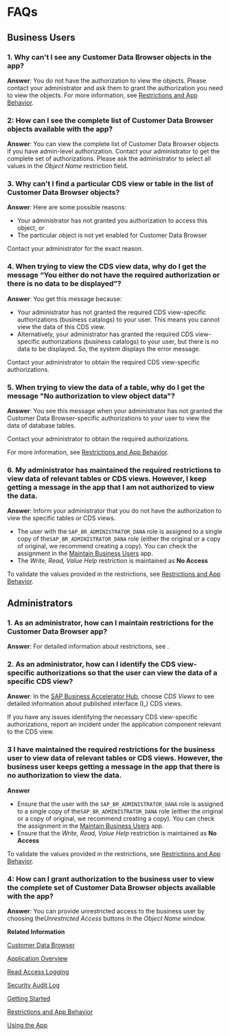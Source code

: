 <!-- loio656653021bc243c9aa807191d05c68bc -->

# FAQs



<a name="loio656653021bc243c9aa807191d05c68bc__section_hy3_xzx_ntb"/>

## Business Users



### 1. Why can't I see any Customer Data Browser objects in the app?

**Answer**: You do not have the authorization to view the objects. Please contact your administrator and ask them to grant the authorization you need to view the objects. For more information, see [Restrictions and App Behavior](restrictions-and-app-behavior-15fb03d.md).



### 2: How can I see the complete list of Customer Data Browser objects available with the app?

**Answer**: You can view the complete list of Customer Data Browser objects if you have admin-level authorization. Contact your administrator to get the complete set of authorizations. Please ask the administrator to select all values in the *Object Name* restriction field.



### 3. Why can't I find a particular CDS view or table in the list of Customer Data Browser objects?

**Answer**: Here are some possible reasons:

-   Your administrator has not granted you authorization to access this object, or
-   The particular object is not yet enabled for Customer Data Browser

Contact your administrator for the exact reason.



### 4. When trying to view the CDS view data, why do I get the message “**You either do not have the required authorization or there is no data to be displayed**”?

**Answer**: You get this message because:

-   Your administrator has not granted the required CDS view-specific authorizations \(business catalogs\) to your user. This means you cannot view the data of this CDS view.
-   Alternatively, your administrator has granted the required CDS view-specific authorizations \(business catalogs\) to your user, but there is no data to be displayed. So, the system displays the error message.

Contact your administrator to obtain the required CDS view-specific authorizations.



### 5. When trying to view the data of a table, why do I get the message "**No authorization to view object data**"?

**Answer**: You see this message when your administrator has not granted the Customer Data Browser-specific authorizations to your user to view the data of database tables.

Contact your administrator to obtain the required authorizations.

For more information, see [Restrictions and App Behavior](restrictions-and-app-behavior-15fb03d.md).



### 6. My administrator has maintained the required restrictions to view data of relevant tables or CDS views. However, I keep getting a message in the app that I am not authorized to view the data.

**Answer**: Inform your administrator that you do not have the authorization to view the specific tables or CDS views.

-   The user with the `SAP_BR_ADMINISTRATOR_DANA` role is assigned to a single copy of the`SAP_BR_ADMINISTRATOR_DANA` role \(either the original or a copy of original, we recommend creating a copy\). You can check the assignment in the [Maintain Business Users](../50-administration-and-ops/maintain-business-users-e40e710.md) app.
-   The *Write, Read, Value Help* restriction is maintained as **No Access**

To validate the values provided in the restrictions, see [Restrictions and App Behavior](restrictions-and-app-behavior-15fb03d.md).



<a name="loio656653021bc243c9aa807191d05c68bc__section_smc_ftx_stb"/>

## Administrators



### 1. As an administrator, how can I maintain restrictions for the Customer Data Browser app?

**Answer**: For detailed information about restrictions, see  .



### 2. As an administrator, how can I identify the CDS view-specific authorizations so that the user can view the data of a specific CDS view?

**Answer**: In the [SAP Business Accelerator Hub](https://api.sap.com/products/SAPS4HANACloud/cdsviews/cdsviews), choose *CDS Views* to see detailed information about published interface \(I\_\) CDS views.

If you have any issues identifying the necessary CDS view-specific authorizations, report an incident under the application component relevant to the CDS view.



### 3 I have maintained the required restrictions for the business user to view data of relevant tables or CDS views. However, the business user keeps getting a message in the app that there is no authorization to view the data.

**Answer**

-   Ensure that the user with the `SAP_BR_ADMINISTRATOR_DANA` role is assigned to a single copy of the`SAP_BR_ADMINISTRATOR_DANA` role \(either the original or a copy of original, we recommend creating a copy\). You can check the assignment in the [Maintain Business Users](../50-administration-and-ops/maintain-business-users-e40e710.md) app.
-   Ensure that the *Write, Read, Value Help* restriction is maintained as **No Access**

To validate the values provided in the restrictions, see [Restrictions and App Behavior](restrictions-and-app-behavior-15fb03d.md).



### 4: How can I grant authorization to the business user to view the complete set of Customer Data Browser objects available with the app?

**Answer**: You can provide unrestricted access to the business user by choosing the*Unrestricted Access* buttons in the *Object Name* window.

**Related Information**  


[Customer Data Browser](customer-data-browser-c570bf8.md)

[Application Overview](application-overview-2c8f2bd.md "")

[Read Access Logging](read-access-logging-1fcb706.md "")

[Security Audit Log](security-audit-log-d2167ac.md "")

[Getting Started](getting-started-dce4f9a.md "")

[Restrictions and App Behavior](restrictions-and-app-behavior-15fb03d.md "")

[Using the App](using-the-app-c222a96.md "")

